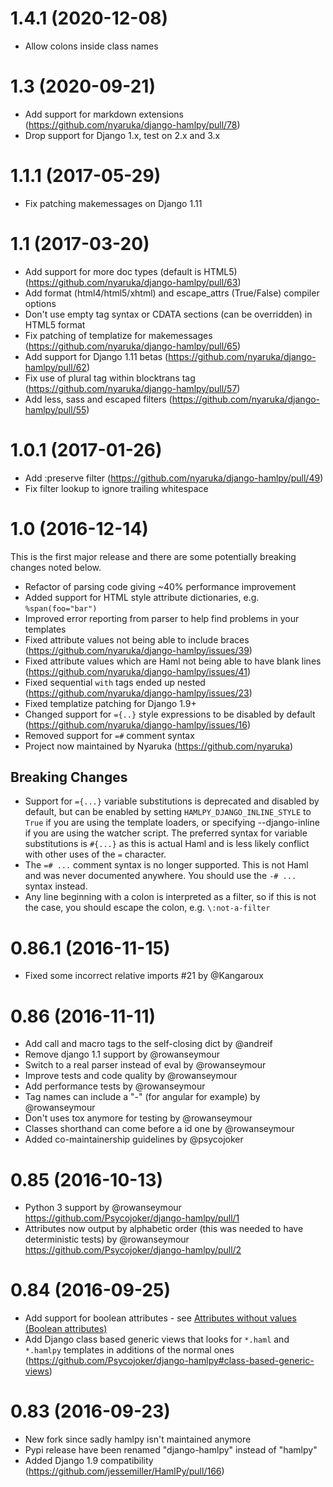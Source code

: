 1.4.1 (2020-12-08)
================

* Allow colons inside class names
  
1.3 (2020-09-21)
================

* Add support for markdown extensions (https://github.com/nyaruka/django-hamlpy/pull/78)
* Drop support for Django 1.x, test on 2.x and 3.x

1.1.1 (2017-05-29)
===================

* Fix patching makemessages on Django 1.11

1.1 (2017-03-20)
===================

* Add support for more doc types (default is HTML5) (https://github.com/nyaruka/django-hamlpy/pull/63)
* Add format (html4/html5/xhtml) and escape_attrs (True/False) compiler options
* Don't use empty tag syntax or CDATA sections (can be overridden) in HTML5 format
* Fix patching of templatize for makemessages (https://github.com/nyaruka/django-hamlpy/pull/65)
* Add support for Django 1.11 betas (https://github.com/nyaruka/django-hamlpy/pull/62)
* Fix use of plural tag within blocktrans tag (https://github.com/nyaruka/django-hamlpy/pull/57)
* Add less, sass and escaped filters (https://github.com/nyaruka/django-hamlpy/pull/55)

1.0.1 (2017-01-26)
===================

* Add :preserve filter (https://github.com/nyaruka/django-hamlpy/pull/49)
* Fix filter lookup to ignore trailing whitespace

1.0 (2016-12-14)
===================

This is the first major release and there are some potentially breaking changes noted below.

* Refactor of parsing code giving ~40% performance improvement
* Added support for HTML style attribute dictionaries, e.g. `%span(foo="bar")`
* Improved error reporting from parser to help find problems in your templates
* Fixed attribute values not being able to include braces (https://github.com/nyaruka/django-hamlpy/issues/39)
* Fixed attribute values which are Haml not being able to have blank lines (https://github.com/nyaruka/django-hamlpy/issues/41)
* Fixed sequential `with` tags ended up nested (https://github.com/nyaruka/django-hamlpy/issues/23) 
* Fixed templatize patching for Django 1.9+
* Changed support for `={..}` style expressions to be disabled by default (https://github.com/nyaruka/django-hamlpy/issues/16)
* Removed support for `=#` comment syntax
* Project now maintained by Nyaruka (https://github.com/nyaruka)

Breaking Changes
----------------

* Support for `={...}` variable substitutions is deprecated and disabled by default, but can be enabled by setting 
  `HAMLPY_DJANGO_INLINE_STYLE` to `True` if you are using the template loaders, or specifying --django-inline if you are 
  using the watcher script. The preferred syntax for variable substitutions is `#{...}` as this is actual Haml and is 
  less likely conflict with other uses of the `=` character.
* The `=# ...` comment syntax is no longer supported. This is not Haml and was never documented anywhere. You should use 
  the `-# ...` syntax instead.
* Any line beginning with a colon is interpreted as a filter, so if this is not the case, you should escape the colon, 
  e.g. `\:not-a-filter `

0.86.1 (2016-11-15)
===================

* Fixed some incorrect relative imports #21 by @Kangaroux

0.86 (2016-11-11)
=================

* Add call and macro tags to the self-closing dict by @andreif
* Remove django 1.1 support by @rowanseymour
* Switch to a real parser instead of eval by @rowanseymour
* Improve tests and code quality by @rowanseymour
* Add performance tests by @rowanseymour
* Tag names can include a "-" (for angular for example) by @rowanseymour
* Don't uses tox anymore for testing by @rowanseymour
* Classes shorthand can come before a id one by @rowanseymour
* Added co-maintainership guidelines by @psycojoker

0.85 (2016-10-13)
=================

* Python 3 support by @rowanseymour https://github.com/Psycojoker/django-hamlpy/pull/1
* Attributes now output by alphabetic order (this was needed to have deterministic tests) by @rowanseymour https://github.com/Psycojoker/django-hamlpy/pull/2

0.84 (2016-09-25)
=================

* Add support for boolean attributes - see [Attributes without values (Boolean attributes)](http://github.com/psycojoker/django-hamlpy/blob/master/reference.md#attributes-without-values-boolean-attributes)
* Add Django class based generic views that looks for `*.haml` and `*.hamlpy` templates in additions of the normal ones (https://github.com/Psycojoker/django-hamlpy#class-based-generic-views)

0.83 (2016-09-23)
=================

* New fork since sadly hamlpy isn't maintained anymore
* Pypi release have been renamed "django-hamlpy" instead of "hamlpy"
* Added Django 1.9 compatibility (https://github.com/jessemiller/HamlPy/pull/166)
